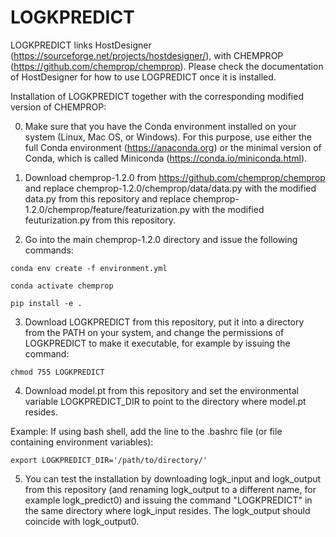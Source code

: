 
# LOGKPREDICT

LOGKPREDICT links HostDesigner (https://sourceforge.net/projects/hostdesigner/),
with CHEMPROP (https://github.com/chemprop/chemprop). Please check the documentation
of HostDesigner for how to use LOGPREDICT once it is installed.

Installation of LOGKPREDICT together with the corresponding modified version 
of CHEMPROP:

0) Make sure that you have the Conda environment installed on your system (Linux, Mac OS, 
or Windows). For this purpose, use either the full Conda environment (https://anaconda.org)
or the minimal version of Conda, which is called Miniconda (https://conda.io/miniconda.html).


1) Download chemprop-1.2.0 from https://github.com/chemprop/chemprop and replace 
chemprop-1.2.0/chemprop/data/data.py with the modified data.py from this repository
and replace chemprop-1.2.0/chemprop/feature/featurization.py with the modified feuturization.py
from this repository.


2) Go into the main chemprop-1.2.0 directory and issue the following commands:

`conda env create -f environment.yml`

`conda activate chemprop`

`pip install -e .`


3) Download LOGKPREDICT from this repository, put it into a directory from the PATH 
on your system, and change the permissions of LOGKPREDICT to make it executable, for
example by issuing the command:

`chmod 755 LOGKPREDICT`


4) Download model.pt from this repository and set the environmental variable LOGKPREDICT_DIR
to point to the directory where model.pt resides. 

Example: 
If using bash shell, add the line to the .bashrc file (or file containing environment variables):

`export LOGKPREDICT_DIR='/path/to/directory/'`


5) You can test the installation by downloading logk_input and logk_output from this repository 
(and renaming logk_output to a different name, for example logk_predict0) and issuing 
the command "LOGKPREDICT" in the same directory where logk_input resides. The logk_output
should coincide with logk_output0. 
